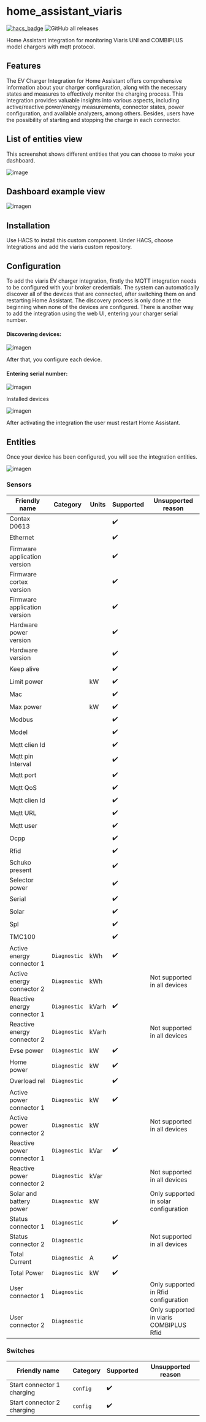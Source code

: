 # home_assistant_viaris

[![hacs_badge](https://img.shields.io/badge/HACS-Custom-41BDF5.svg)](https://github.com/hacs/integration)   ![GitHub all releases](https://img.shields.io/github/downloads/orbis-developers/home_assistant_viaris/total)

Home Assistant integration for monitoring Viaris UNI and COMBIPLUS model chargers with mqtt protocol.

## Features

The EV Charger Integration for Home Assistant offers comprehensive information about your charger configuration, along with the necessary states and measures to effectively monitor the charging process. This integration provides valuable insights into various aspects, including active/reactive power/energy measurements, connector states, power configuration, and available analyzers, among others. Besides, users have the possibility of starting and stopping the charge in each connector.

## List of entities view

This screenshot shows different entities that you can choose to make your dashboard.

![image](https://github.com/orbis-developers/home_assistant_viaris/assets/66405397/c8373582-edf8-451e-a36d-271f228d2720)

## Dashboard example view

![imagen](https://github.com/HGC72/home_assistant_viaris/assets/66405397/1dae3325-d01c-411d-baef-d84fcc1614ed)

## Installation

Use HACS to install this custom component. Under HACS, choose Integrations and add the viaris custom repository.

## Configuration

To add the viaris EV charger integration, firstly the MQTT integration needs to be configured with your broker credentials. The system can automatically discover all of the devices that are connected, after switching them on and restarting Home Assistant. The discovery process is only done at the beginning when none of the devices are configured. There is another way to add the integration using the web UI, entering your charger serial number.

#### Discovering devices:

![imagen](https://github.com/orbis-developers/home_assistant_viaris/assets/66405397/8ac0e34b-e5ee-4af8-a250-07c7dd92294a)

After that, you configure each device.

#### Entering serial number:

![imagen](https://github.com/HGC72/home_assistant_viaris/assets/66405397/465c169d-b4e3-43ec-8754-68f0a5c63567)

Installed devices

![imagen](https://github.com/orbis-developers/home_assistant_viaris/assets/66405397/e47f3b9b-ef70-46d3-b996-40fa22635158)

After activating the integration the user must restart Home Assistant.

## Entities

Once your device has been configured, you will see the integration entities.

![imagen](https://github.com/HGC72/home_assistant_viaris/assets/66405397/a453e0b5-7948-4942-bfbb-6d2ad0601608)

### Sensors

| Friendly name | Category | Units | Supported | Unsupported reason |
| ------------- | -------- | ----- | --------- | ------------------ |
| Contax D0613  |   |       | :heavy_check_mark: |  |
| Ethernet |   |  | :heavy_check_mark: | |
| Firmware application version |   |   | :heavy_check_mark: | |
| Firmware cortex version |   |   | :heavy_check_mark: | |
| Firmware application version |   |   | :heavy_check_mark: |  |
| Hardware power version |   |   | :heavy_check_mark: | |
| Hardware version |   |   | :heavy_check_mark: |  |
| Keep alive |   |  | :heavy_check_mark: |  |
| Limit power |   | kW  | :heavy_check_mark: | |
| Mac |   |   | :heavy_check_mark: | |
| Max power |   | kW  | :heavy_check_mark: | |
| Modbus |   |   | :heavy_check_mark: | |
| Model |   |   | :heavy_check_mark: | |
| Mqtt clien Id |   |   | :heavy_check_mark: | |
| Mqtt pin Interval |   |  | :heavy_check_mark: | |
| Mqtt port |   |   | :heavy_check_mark: | |
| Mqtt QoS |   |   | :heavy_check_mark: | |
| Mqtt clien Id |  |   | :heavy_check_mark: | |
| Mqtt URL |   |   | :heavy_check_mark: | |
| Mqtt user |   |   | :heavy_check_mark: | |
| Ocpp |   |   | :heavy_check_mark: | |
| Rfid |   |   | :heavy_check_mark: | |
| Schuko present |   |   | :heavy_check_mark: | |
| Selector power|   |   | :heavy_check_mark: | |
| Serial |   |   | :heavy_check_mark: | |
| Solar |   |   | :heavy_check_mark: | |
| Spl |   |   | :heavy_check_mark: | |
| TMC100 |   |   | :heavy_check_mark: | |
| Active energy connector 1 | `Diagnostic` | kWh   | :heavy_check_mark: | |
| Active energy connector 2 | `Diagnostic` | kWh  || Not supported in all devices|
| Reactive energy connector 1 | `Diagnostic` | kVarh   |:heavy_check_mark: | |
| Reactive energy connector 2 | `Diagnostic` | kVarh   | | Not supported in all devices|
| Evse power | `Diagnostic` | kW   | :heavy_check_mark: | |
| Home power | `Diagnostic` | kW   | :heavy_check_mark: | |
| Overload rel | `Diagnostic` |   | :heavy_check_mark: | |
| Active power connector 1 | `Diagnostic` | kW|   :heavy_check_mark: | |
| Active power connector 2 | `Diagnostic` | kW | | Not supported in all devices |
| Reactive power connector 1 | `Diagnostic` | kVar|   :heavy_check_mark: | |
| Reactive power connector 2 | `Diagnostic` | kVar | | Not supported in all devices|
| Solar and battery power | `Diagnostic` | kW |    | Only supported in solar configuration |
| Status connector 1 | `Diagnostic` |   | :heavy_check_mark: | |
| Status connector 2 | `Diagnostic` |   | | Not supported in all devices|
| Total Current | `Diagnostic` | A |  :heavy_check_mark: | |
| Total Power | `Diagnostic` | kW |   :heavy_check_mark: | |
| User connector 1 | `Diagnostic` |  | | Only supported in Rfid configuration|
| User connector 2 | `Diagnostic` |   | | Only supported in viaris COMBIPLUS Rfid|

### Switches

| Friendly name | Category | Supported | Unsupported reason |
| ------------- | -------- | ----- | ------------------ |
| Start connector 1 charging | `config` | :heavy_check_mark: | |
| Start connector 2 charging | `config` | :heavy_check_mark: | |













